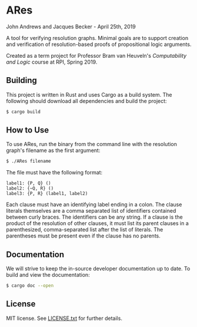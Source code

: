 # ARes

John Andrews and Jacques Becker - April 25th, 2019

A tool for verifying resolution graphs. Minimal goals are to support
creation and verification of resolution-based proofs of propositional logic
arguments. 

Created as a term project for Professor Bram van Heuveln's _Computability and
Logic_ course at RPI, Spring 2019.

## Building

This project is written in Rust and uses Cargo as a build system. The following
should download all dependencies and build the project:

```bash
$ cargo build
```

## How to Use

To use ARes, run the binary from the command line with the resolution graph's filename
as the first argument:

```bash
$ ./ARes filename
```

The file must have the following format:

```
label1: {P, Q} ()
label2: {~Q, R} ()
label3: {P, R} (label1, label2)
```

Each clause must have an identifying label ending in a colon. The clause literals themselves
are a comma separated list of identifiers contained between curly braces. The identifiers
can be any string. If a clause is the product of the resolution of other clauses, it must
list its parent clauses in a parenthesized, comma-separated list after the list of literals.
The parentheses must be present even if the clause has no parents.

## Documentation

We will strive to keep the in-source developer documentation up to date. To
build and view the documentation:

```bash
$ cargo doc --open
```

## License

MIT license. See [LICENSE.txt](LICENSE.txt) for further details.
